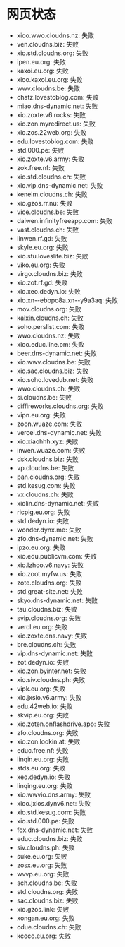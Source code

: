 # 网页状态
- xioo.wwo.cloudns.nz: 失败
- ven.cloudns.biz: 失败
- xio.std.cloudns.org: 失败
- ipen.eu.org: 失败
- kaxoi.eu.org: 失败
- xioo.kaxoi.eu.org: 失败
- wwv.cloudns.be: 失败
- chatz.lovestoblog.com: 失败
- miao.dns-dynamic.net: 失败
- xio.zoxte.v6.rocks: 失败
- xio.zon.myredirect.us: 失败
- xio.zos.22web.org: 失败
- edu.lovestoblog.com: 失败
- std.000.pe: 失败
- xio.zoxte.v6.army: 失败
- zok.free.nf: 失败
- xio.std.cloudns.ch: 失败
- xio.vip.dns-dynamic.net: 失败
- kenelm.cloudns.ch: 失败
- xio.gzos.rr.nu: 失败
- vice.cloudns.be: 失败
- daiwen.infinityfreeapp.com: 失败
- vast.cloudns.ch: 失败
- linwen.rf.gd: 失败
- skyle.eu.org: 失败
- xio.stu.loveslife.biz: 失败
- viko.eu.org: 失败
- virgo.cloudns.biz: 失败
- xio.zot.rf.gd: 失败
- xio.xeo.dedyn.io: 失败
- xio.xn--ebbpo8a.xn--y9a3aq: 失败
- mov.cloudns.org: 失败
- kaixin.cloudns.ch: 失败
- soho.perslist.com: 失败
- wwo.cloudns.nz: 失败
- xioo.educ.line.pm: 失败
- beer.dns-dynamic.net: 失败
- xio.wwv.cloudns.be: 失败
- xio.sac.cloudns.biz: 失败
- xio.soho.lovedub.net: 失败
- wwo.cloudns.ch: 失败
- si.cloudns.be: 失败
- diffireworks.cloudns.org: 失败
- vipn.eu.org: 失败
- zoon.wuaze.com: 失败
- vercel.dns-dynamic.net: 失败
- xio.xiaohhh.xyz: 失败
- inwen.wuaze.com: 失败
- dsk.cloudns.biz: 失败
- vp.cloudns.be: 失败
- pan.cloudns.org: 失败
- std.kesug.com: 失败
- vx.cloudns.ch: 失败
- xiolin.dns-dynamic.net: 失败
- ricpig.eu.org: 失败
- std.dedyn.io: 失败
- wonder.dynx.me: 失败
- zfo.dns-dynamic.net: 失败
- ipzo.eu.org: 失败
- xio.edu.publicvm.com: 失败
- xio.lzhoo.v6.navy: 失败
- xio.zoot.myfw.us: 失败
- zote.cloudns.org: 失败
- std.great-site.net: 失败
- skyo.dns-dynamic.net: 失败
- tau.cloudns.biz: 失败
- svip.cloudns.org: 失败
- vercl.eu.org: 失败
- xio.zoxte.dns.navy: 失败
- bre.cloudns.ch: 失败
- vip.dns-dynamic.net: 失败
- zot.dedyn.io: 失败
- xio.zon.byinter.net: 失败
- xio.siv.cloudns.ph: 失败
- vipk.eu.org: 失败
- xio.jxsio.v6.army: 失败
- edu.42web.io: 失败
- skvip.eu.org: 失败
- xio.zoten.onflashdrive.app: 失败
- zfo.cloudns.org: 失败
- xio.zon.lookin.at: 失败
- educ.free.nf: 失败
- linqin.eu.org: 失败
- stds.eu.org: 失败
- xeo.dedyn.io: 失败
- linqing.eu.org: 失败
- xio.wwvio.dns.army: 失败
- xioo.jxios.dynv6.net: 失败
- xio.std.kesug.com: 失败
- xio.std.000.pe: 失败
- fox.dns-dynamic.net: 失败
- educ.cloudns.biz: 失败
- siv.cloudns.ph: 失败
- suke.eu.org: 失败
- zosx.eu.org: 失败
- wvvp.eu.org: 失败
- sch.cloudns.be: 失败
- std.cloudns.org: 失败
- sac.cloudns.biz: 失败
- xio.gzos.link: 失败
- xongan.eu.org: 失败
- cdue.cloudns.ch: 失败
- kcoco.eu.org: 失败
